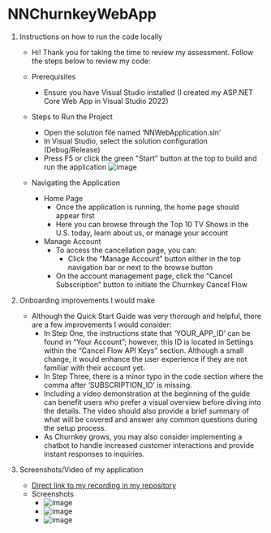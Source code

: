 # NNChurnkeyWebApp
1. Instructions on how to run the code locally
   - Hi! Thank you for taking the time to review my assessment. Follow the steps below to review my code:
   - Prerequisites
      - Ensure you have Visual Studio installed (I created my ASP.NET Core Web App in Visual Studio 2022)
   - Steps to Run the Project
      - Open the solution file named ‘NNWebApplication.sln’ 
      - In Visual Studio, select the solution configuration (Debug/Release)
      - Press F5 or click the green "Start" button at the top to build and run the application ![image](https://github.com/user-attachments/assets/fa5a7fe2-119b-4cbb-9942-08d246c6dbe7)

   - Navigating the Application
      - Home Page
         - Once the application is running, the home page should appear first
         - Here you can browse through the Top 10 TV Shows in the U.S. today, learn about us, or manage your account
      - Manage Account
         - To access the cancellation page, you can:
            - Click the “Manage Account” button either in the top navigation bar or next to the browse button
         - On the account management page, click the “Cancel Subscription” button to initiate the Churnkey Cancel Flow
           
3. Onboarding improvements I would make
   - Although the Quick Start Guide was very thorough and helpful, there are a few improvements I would consider:
      - In Step One, the instructions state that ‘YOUR_APP_ID’ can be found in “Your Account”; however, this ID is located in Settings within the “Cancel Flow API Keys” section. Although a small change, it would enhance the user experience if they are not familiar with their account yet.
     - In Step Three, there is a minor typo in the code section where the comma after ‘SUBSCRIPTION_ID’ is missing.
     - Including a video demonstration at the beginning of the guide can benefit users who prefer a visual overview before diving into the details. The video should also provide a brief summary of what will be covered and answer any common questions during the setup process.
      - As Churnkey grows, you may also consider implementing a chatbot to handle increased customer interactions and provide instant responses to inquiries. 

5. Screenshots/Video of my application
   - [Direct link to my recording in my repository](https://github.com/nellynova/NNChurnkeyWebApp/blob/main/Natalia%20Novegil%20-%20Recording.mp4)
   - Screenshots
      - ![image](https://github.com/user-attachments/assets/27702718-9f79-4618-8116-afaa84c140ec)
      - ![image](https://github.com/user-attachments/assets/634acc50-089a-4682-a5eb-9fbb4707f044)
      - ![image](https://github.com/user-attachments/assets/5addda72-59fc-4934-9c31-841c597df386)



